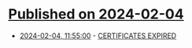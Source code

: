 # [Published on 2024-02-04](index.md)

* [2024-02-04, 11:55:00](https://soylentnews.org/meta/article.pl?sid=24/02/04/1152202&from=rss) - [CERTIFICATES EXPIRED ](https://soylentnews.org/meta/article.pl?sid=24/02/04/1152202&from=rss)
